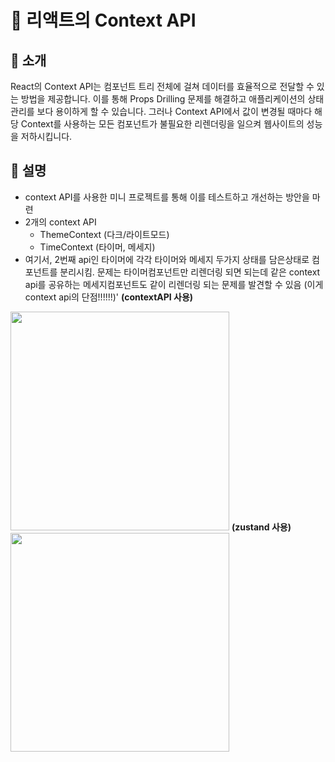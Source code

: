 # 🚀 리액트의 Context API 

## 📌 소개  
React의 Context API는 컴포넌트 트리 전체에 걸쳐 데이터를 효율적으로 전달할 수 있는 방법을 제공합니다. 이를 통해 Props Drilling 문제를 해결하고 애플리케이션의 상태관리를 보다 용이하게 할 수 있습니다.
그러나 Context API에서 값이 변경될 때마다 해당 Context를 사용하는 모든 컴포넌트가 불필요한 리렌더링을 일으켜 웹사이트의 성능을 저하시킵니다.

## 🎯 설명
- context API를 사용한 미니 프로젝트를 통해 이를 테스트하고 개선하는 방안을 마련
- 2개의 context API
  - ThemeContext (다크/라이트모드)
  - TimeContext (타이머, 메세지)
- 여기서, 2번째 api인 타이머에 각각 타이머와 메세지 두가지 상태를 담은상태로 컴포넌트를 분리시킴. 문제는 타이머컴포넌트만 리렌더링 되면 되는데 같은 context api를 공유하는 메세지컴포넌트도 같이 리렌더링 되는 문제를 발견할 수 있음 (이게 context api의 단점!!!!!!)'
<strong>(contextAPI 사용)</strong>
<image src="./src/assets/readme/context.jpg" width="350px" />
<strong>(zustand 사용)</strong>
<image src="./src/assets/readme/zustand.jpg" width="350px" />


